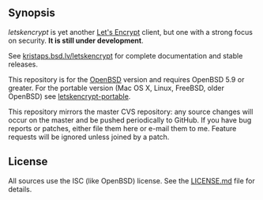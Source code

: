 ## Synopsis

*letskencrypt* is yet another [Let's Encrypt](https://letsencrypt.org)
client, but one with a strong focus on security.  **It is still under
development**. 

See [kristaps.bsd.lv/letskencrypt](https://kristaps.bsd.lv/letskencrypt) for
complete documentation and stable releases.

This repository is for the [OpenBSD](http://www.openbsd.org) version and
requires OpenBSD 5.9 or greater.  For the portable version (Mac OS X,
Linux, FreeBSD, older OpenBSD) see
[letskencrypt-portable](https://github.com/kristapsdz/letskencrypt-portable).

This repository mirrors the master CVS repository: any source changes
will occur on the master and be pushed periodically to GitHub.  If you
have bug reports or patches, either file them here or e-mail them to me.
Feature requests will be ignored unless joined by a patch.

## License

All sources use the ISC (like OpenBSD) license.
See the [LICENSE.md](LICENSE.md) file for details.
